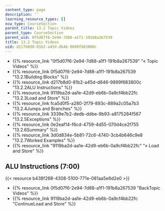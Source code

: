 ```yaml
---
content_type: page
description: ''
learning_resource_types: []
ocw_type: CourseSection
parent_title: 13.2 Topic Videos
parent_type: CourseSection
parent_uid: 0f5d07f6-2e94-7d88-a1f1-191b8a267539
title: 13.2 Topic Videos
uid: d217b8d0-81b2-a45d-d646-9899f683800c
---
```


*   {{% resource_link "0f5d07f6-2e94-7d88-a1f1-191b8a267539" "« Topic Videos" %}}
*   {{% resource_link 0f5d07f6-2e94-7d88-a1f1-191b8a267539 "13.2.1Building Blocks" %}}
*   {{% resource_link d217b8d0-81b2-a45d-d646-9899f683800c "13.2.2ALU Instructions" %}}
*   {{% resource_link 9119ba2d-aa1e-42d9-eb6b-0a9cf4bb22fc "13.2.3Load and Store" %}}
*   {{% resource_link fca5d0f5-a280-2f79-893c-889a2c05a7b3 "13.2.4Jumps and Branches" %}}
*   {{% resource_link 3339e7b2-dedb-ddbe-9b93-a8175284f567 "13.2.5Exceptions" %}}
*   {{% resource_link 0e2eaf14-f6cd-4759-4d55-070d4ce2f755 "13.2.6Summary" %}}
*   {{% resource_link 3d0d834e-5b81-72c6-4740-3cb4b646c9e8 "13.2.7Worked Examples" %}}
*   {{% resource_link "9119ba2d-aa1e-42d9-eb6b-0a9cf4bb22fc" "» Load and Store" %}}

ALU Instructions (7:00)
-----------------------

{{< resource b438f268-4308-5100-771e-081aa5e6d2e0 >}}

*   {{% resource_link 0f5d07f6-2e94-7d88-a1f1-191b8a267539 "BackTopic Videos" %}}
*   {{% resource_link 9119ba2d-aa1e-42d9-eb6b-0a9cf4bb22fc "ContinueLoad and Store" %}}